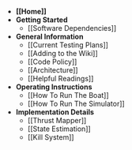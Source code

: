 * **[[Home]]**
* **Getting Started**
    * [[Software Dependencies]]
* **General Information**
    * [[Current Testing Plans]]
    * [[Adding to the Wiki]]
    * [[Code Policy]]
    * [[Architecture]]
    * [[Helpful Readings]]
* **Operating Instructions**
    * [[How To Run The Boat]]
    * [[How To Run The Simulator]]
* **Implementation Details**
    * [[Thrust Mapper]]
    * [[State Estimation]]
    * [[Kill System]]


